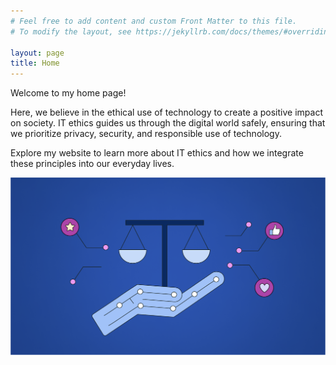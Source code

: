 ```yaml
---
# Feel free to add content and custom Front Matter to this file.
# To modify the layout, see https://jekyllrb.com/docs/themes/#overriding-theme-defaults

layout: page
title: Home
---
```


Welcome to my home page!

Here, we believe in the ethical use of technology to create a positive impact on society. IT ethics guides us through the digital world safely, ensuring that we prioritize privacy, security, and responsible use of technology.

Explore my website to learn more about IT ethics and how we integrate these principles into our everyday lives.

![Ethics](/AI-ethics-Final.png)